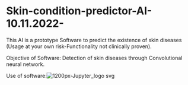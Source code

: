 # Skin-condition-predictor-AI-10.11.2022-
This AI is a prototype Software to predict the existence of skin diseases (Usage at your own risk-Functionality not clinically proven).

Objective of Software:
Detection of skin diseases through Convolutional neural network.

Use of software:![1200px-Jupyter_logo svg](https://user-images.githubusercontent.com/79632956/215291140-a1d258d6-fec6-4f98-bbbf-2a2988d43cb4.png)

